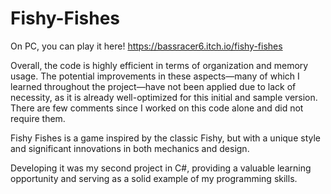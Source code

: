 # Fishy-Fishes
On PC, you can play it here! https://bassracer6.itch.io/fishy-fishes

Overall, the code is highly efficient in terms of organization and memory usage. The potential improvements in these aspects—many of which I learned throughout the project—have not been applied due to lack of necessity, as it is already well-optimized for this initial and sample version. There are few comments since I worked on this code alone and did not require them.

Fishy Fishes is a game inspired by the classic Fishy, but with a unique style and significant innovations in both mechanics and design.

Developing it was my second project in C#, providing a valuable learning opportunity and serving as a solid example of my programming skills.
